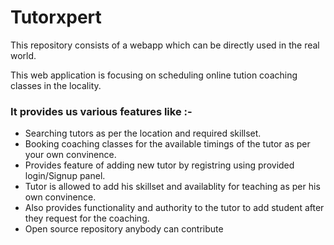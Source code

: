 # Tutorxpert
This repository consists of a webapp which can be directly used in the real world.

This web application is focusing on scheduling online tution coaching classes in the locality.

### It provides us various features like :-
- Searching tutors as per the location and required skillset.
- Booking coaching classes for the available timings of the tutor as per your own convinence.
- Provides feature of adding new tutor by registring using provided login/Signup panel.
- Tutor is allowed to add his skillset and availablity for teaching as per his own convinence.
- Also provides functionality and authority to the tutor to add student after they request for the coaching.
- Open source repository anybody can contribute
